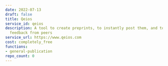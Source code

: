 ```yaml
---
date: 2022-07-13
draft: false
title: Qeios
service_id: qeios
description: A tool to create preprints, to instantly post them, and to receive early
  feedback from peers
service_url: https://www.qeios.com
cost: completely_free
functions:
- general-publication
repo_count: 0
---
```



